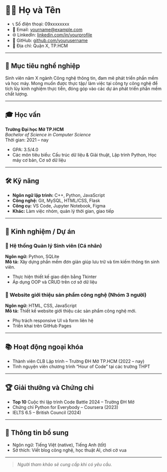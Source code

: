 # 🧑‍💻 Họ và Tên

- 📞 Số điện thoại: 09xxxxxxxx  
- 📧 Email: yourname@example.com  
- 🌐 LinkedIn: [linkedin.com/in/yourprofile](https://linkedin.com/in/yourprofile)  
- 💼 GitHub: [github.com/yourusername](https://github.com/yourusername)  
- 📍 Địa chỉ: Quận X, TP.HCM  

---

## 🎯 Mục tiêu nghề nghiệp

Sinh viên năm X ngành Công nghệ thông tin, đam mê phát triển phần mềm và học máy. Mong muốn được thực tập/ làm việc tại công ty công nghệ để tích lũy kinh nghiệm thực tiễn, đóng góp vào các dự án phát triển phần mềm chất lượng.

---

## 🎓 Học vấn

**Trường Đại học Mở TP.HCM**  
_Bachelor of Science in Computer Science_  
Thời gian: 2021 – nay  
- GPA: 3.5/4.0  
- Các môn tiêu biểu: Cấu trúc dữ liệu & Giải thuật, Lập trình Python, Học máy cơ bản, Cơ sở dữ liệu

---

## 🛠️ Kỹ năng

- **Ngôn ngữ lập trình:** C++, Python, JavaScript  
- **Công nghệ:** Git, MySQL, HTML/CSS, Flask  
- **Công cụ:** VS Code, Jupyter Notebook, Figma  
- **Khác:** Làm việc nhóm, quản lý thời gian, giao tiếp

---

## 💼 Kinh nghiệm / Dự án

### 🔹 Hệ thống Quản lý Sinh viên (Cá nhân)  
**Ngôn ngữ:** Python, SQLite  
**Mô tả:** Xây dựng phần mềm đơn giản giúp lưu trữ và tìm kiếm thông tin sinh viên.  
- Thực hiện thiết kế giao diện bằng Tkinter  
- Áp dụng OOP và CRUD trên cơ sở dữ liệu

### 🔹 Website giới thiệu sản phẩm công nghệ (Nhóm 3 người)  
**Ngôn ngữ:** HTML, CSS, JavaScript  
**Mô tả:** Thiết kế website giới thiệu các sản phẩm công nghệ mới.  
- Phụ trách responsive UI và form liên hệ  
- Triển khai trên GitHub Pages

---

## 📚 Hoạt động ngoại khóa

- Thành viên CLB Lập trình – Trường ĐH Mở TP.HCM (2022 – nay)  
- Tình nguyện viên chương trình “Hour of Code” tại các trường THPT  

---

## 🏆 Giải thưởng và Chứng chỉ

- **Top 10** Cuộc thi lập trình Code Battle 2024 – Trường ĐH Mở  
- Chứng chỉ Python for Everybody – Coursera (2023)  
- IELTS 6.5 – British Council (2024)

---

## 📄 Thông tin bổ sung

- Ngôn ngữ: Tiếng Việt (native), Tiếng Anh (tốt)  
- Sở thích: Viết blog công nghệ, học thuật AI, chơi cờ vua

---

> *Người tham khảo sẽ cung cấp khi có yêu cầu.*
